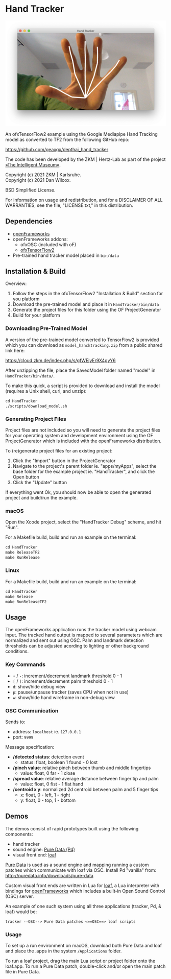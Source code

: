 Hand Tracker
============

![screenshot](doc/screenshot.png)

An ofxTensorFlow2 example using the Google Mediapipe Hand Tracking model as converted to TF2 from the following GitHub repo:

https://github.com/geaxgx/depthai_hand_tracker

The code has been developed by the ZKM | Hertz-Lab as part of the project [»The Intelligent Museum«](https://hertz-gitlab.zkm.de/Hertz-Lab/Research/intelligent-museum/ofxTensorFlow2/-/tree/main#the-intelligent-museum).

Copyright (c) 2021 ZKM | Karlsruhe.  
Copyright (c) 2021 Dan Wilcox.

BSD Simplified License.

For information on usage and redistribution, and for a DISCLAIMER OF ALL
WARRANTIES, see the file, "LICENSE.txt," in this distribution.

Dependencies
------------

* [openFrameworks](https://openframeworks.cc/download/)
* openFrameworks addons:
  - ofxOSC (included with oF)
  - [ofxTensorFlow2](https://github.com/zkmkarlsruhe/ofxTensorFlow2)
* Pre-trained hand tracker model placed in `bin/data`

Installation & Build
--------------------

Overview:

1. Follow the steps in the ofxTensorFlow2 "Installation & Build" section for you platform
2. Download the pre-trained model and place it in `HandTracker/bin/data`
2. Generate the project files for this folder using the OF ProjectGenerator
3. Build for your platform

### Downloading Pre-Trained Model

A version of the pre-trained model converted to TensorFlow2 is provided which you can download as `model_hancktracking.zip` from a public shared link here:

https://cloud.zkm.de/index.php/s/gfWEjyEr9X4gyY6

After unzipping the file, place the SavedModel folder named "model" in `HandTracker/bin/data/`.

To make this quick, a script is provided to download and install the model (requires a Unix shell, curl, and unzip):

```shell
cd HandTracker
./scripts/download_model.sh
```

### Generating Project Files

Project files are not included so you will need to generate the project files for your operating system and development environment using the OF ProjectGenerator which is included with the openFrameworks distribution.

To (re)generate project files for an existing project:

1. Click the "Import" button in the ProjectGenerator
2. Navigate to the project's parent folder ie. "apps/myApps", select the base folder for the example project ie. "HandTracker", and click the Open button
3. Click the "Update" button

If everything went Ok, you should now be able to open the generated project and build/run the example.

### macOS

Open the Xcode project, select the "HandTracker Debug" scheme, and hit "Run".

For a Makefile build, build and run an example on the terminal:

```shell
cd HandTracker
make ReleaseTF2
make RunRelease
```
### Linux

For a Makefile build, build and run an example on the terminal:

```shell
cd HandTracker
make Release
make RunReleaseTF2
```

Usage
-----

The openFrameworks application runs the tracker model using webcam input. The tracked hand output is mapped to several parameters which are normalized and sent out using OSC. Palm and landmark detection thresholds can be adjusted acording to lighting or other background conditions.

### Key Commands

* `+` / `-`: increment/decrement landmark threshold 0 - 1
* `[` / `]`: increment/decrement palm threshold 0 - 1
* `d`: show/hide debug view
* `p`: pause/unpause tracker (saves CPU when not in use)
* `w`: show/hide hand wireframe in non-debug view

### OSC Communication

Sends to:
* address: `localhost` ie. `127.0.0.1`
* port: `9999`

Message specification:

* **/detected status**: detection event
  - status: float, boolean 1 found - 0 lost
* **/pinch value**: relative pinch between thumb and middle fingertips
  - value: float, 0 far - 1 close
* **/spread value**: relative average distance between finger tip and palm
  - value: float, 0 fist - 1 flat hand
* **/centroid x y**: normalized 2d centroid between palm and 5 finger tips
  - x: float, 0 - left, 1 - right
  - y: float, 0 - top, 1 - bottom

Demos
-----

The demos consist of rapid prototypes built using the following components:

* hand tracker
* sound engine: [Pure Data (Pd)](http://pure-data.info/)
* visual front end: [loaf](http://danomatika.com/code/loaf)

[Pure Data](http://pure-data.info/) is used as a sound engine and mapping running a custom patches which communicate with loaf via OSC. Install Pd "vanilla" from: http://puredata.info/downloads/pure-data

Custom visual front ends are written in Lua for [loaf](http://danomatika.com/code/loaf), a Lua interpreter with bindings for [openFrameworks](http://openframeworks.cc/) which includes a built-in Open Sound Control (OSC) server.

An example of one such system using all three applications (tracker, Pd, & loaf) would be:

```
tracker --OSC--> Pure Data patches <==OSC==> loaf scripts
```

### Usage

To set up a run environment on macOS, download both Pure Data and loaf and place the .apps in the system `/Applications` folder.

To run a loaf project, drag the main Lua script or project folder onto the loaf.app. To run a Pure Data patch, double-click and/or open the main patch file in Pure Data.
